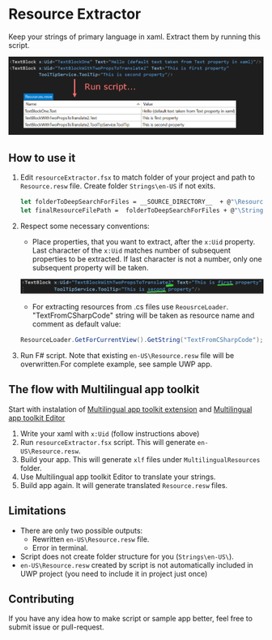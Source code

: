 # Resource Extractor

Keep your strings of primary language in xaml. Extract them by running this script.

![](media/2018-04-10-17-36-48.png)

## How to use it

1. Edit `resourceExtractor.fsx` to match folder of your project and path to `Resource.resw` file. Create folder `Strings\en-US` if not exits.

    ``` fsharp
    let folderToDeepSearchForFiles = __SOURCE_DIRECTORY__  + @"\ResourceExtractorSampleApp\ResourceExtractorSampleApp"
    let finalResourceFilePath =  folderToDeepSearchForFiles + @"\Strings\en-US\Resources.resw"
    ```

2. Respect some necessary conventions:
   - Place properties, that you want to extract, after the `x:Uid` property. Last character of the `x:Uid` matches number of subsequent properties to be extracted. If last character is not a number, only one subsequent property will be taken.

   ![](media/2018-04-10-16-41-34.png)

   - For extracting resources from .cs files use `ReousrceLoader`. "TextFromCSharpCode" string will be taken as resource name and comment as default value: 

    ``` csharp
    ResourceLoader.GetForCurrentView().GetString("TextFromCSharpCode");//This default text is placed in comment in MainPage.xaml.cs`
    ```
3. Run F# script. Note that existing `en-US\Resource.resw` file will be overwritten.For complete example, see sample UWP app.

## The flow with Multilingual app toolkit

Start with instalation of [Multilingual app toolkit extension](https://marketplace.visualstudio.com/items?itemName=MultilingualAppToolkit.MultilingualAppToolkit-18308) and [Multilingual app toolkit Editor](https://developer.microsoft.com/en-us/windows/downloads/multilingual-app-toolkit/)

1. Write your xaml with `x:Uid` (follow instructions above)
2. Run `resourceExtractor.fsx` script. This will generate `en-US\Resource.resw`.
3. Build your app. This will generate `xlf` files under `MultilingualResources` folder.
4. Use Multilingual app toolkit Editor to translate your strings.
5. Build app again. It will generate translated `Resource.resw` files.

## Limitations

- There are only two possible outputs:
  - Rewritten `en-US\Resource.resw` file.
  - Error in terminal.
- Script does not create folder structure for you (`Strings\en-US\`).
- `en-US\Resource.resw` created by script is not automatically included in UWP project (you need to include it in project just once)

## Contributing

If you have any idea how to make script or sample app better, feel free to submit issue or pull-request.
